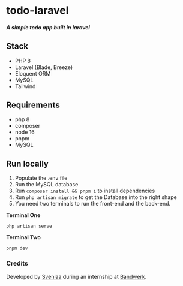 # todo-laravel

##### A simple todo app built in laravel

## Stack

- PHP 8
- Laravel (Blade, Breeze)
- Eloquent ORM
- MySQL
- Tailwind

## Requirements

- php 8
- composer
- node 16
- pnpm
- MySQL

## Run locally

1. Populate the .env file
2. Run the MySQL database
3. Run ```composer install && pnpm i``` to install dependencies
4. Run ```php artisan migrate``` to get the Database into the right shape
5. You need two terminals to run the front-end and the back-end.

**Terminal One**

```shell
php artisan serve
```

**Terminal Two**

```shell
pnpm dev
```

### Credits

Developed by [Svenlaa](https://Svenlaa.com) during an internship at [Bandwerk](https://bandwerk.nl).
